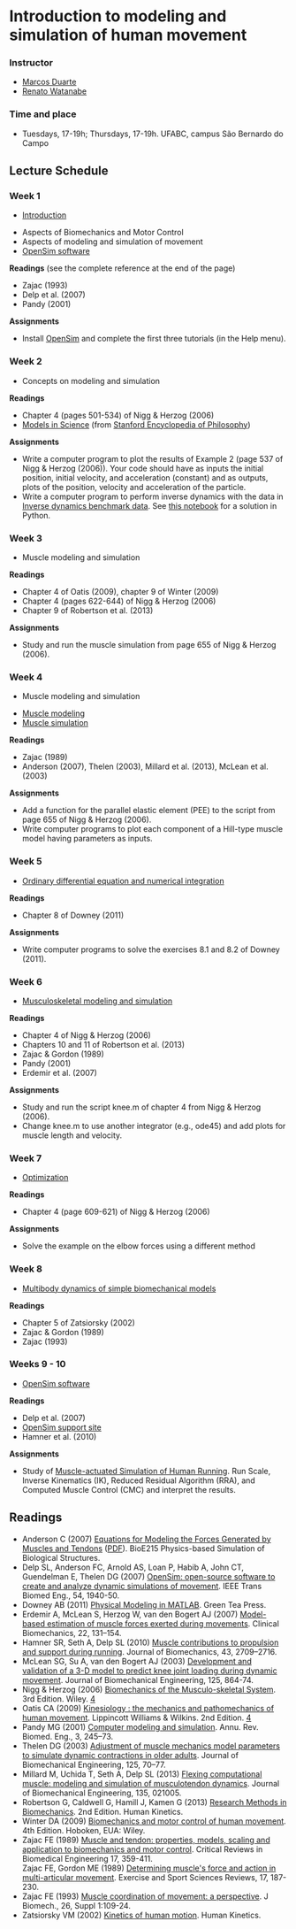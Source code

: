 # Introduction to modeling and simulation of human movement

### Instructor  
- [Marcos Duarte](http://demotu.org/people/marcos-duarte/)
- [Renato Watanabe](http://demotu.org/pessoal/renato/)

### Time and place  
- Tuesdays, 17-19h; Thursdays, 17-19h. UFABC, campus São Bernardo do Campo

## Lecture Schedule

### Week 1   
- [Introduction](https://drive.google.com/open?id=0BxbW72zV7WmUTzdzWFgwelVMSW8&authuser=0)
 + Aspects of Biomechanics and Motor Control
 + Aspects of modeling and simulation of movement
 + [OpenSim software](https://simtk.org/home/opensim)

**Readings** (see the complete reference at the end of the page)
 + Zajac (1993)
 + Delp et al. (2007)
 + Pandy (2001)

**Assignments**   
 + Install [OpenSim](https://simtk.org/home/opensim) and complete the first three tutorials (in the Help menu).

### Week 2
- Concepts on modeling and simulation

**Readings**   
 + Chapter 4 (pages 501-534) of Nigg & Herzog (2006)
 + [Models in Science](http://plato.stanford.edu/entries/models-science/) (from [Stanford Encyclopedia of Philosophy](http://plato.stanford.edu/index.html))

**Assignments**   
 + Write a computer program to plot the results of Example 2 (page 537 of Nigg & Herzog (2006)). Your code should have as inputs the initial position, initial velocity, and acceleration (constant) and as outputs, plots of the position, velocity and acceleration of the particle.  
 + Write a computer program to perform inverse dynamics with the data in [Inverse dynamics benchmark data](http://isbweb.org/data/invdyn/index.html). See [this notebook](http://nbviewer.ipython.org/github/demotu/BMC/blob/master/notebooks/GaitAnalysis2D.ipynb) for a solution in Python.
 
### Week 3
- Muscle modeling and simulation   

**Readings**   
 + Chapter 4 of Oatis (2009), chapter 9 of Winter (2009)
 + Chapter 4 (pages 622-644) of Nigg & Herzog (2006)
 + Chapter 9 of Robertson et al. (2013)  

**Assignments**   
 + Study and run the muscle simulation from page 655 of Nigg & Herzog (2006).
 
### Week 4
- Muscle modeling and simulation
 + [Muscle modeling](http://nbviewer.ipython.org/github/demotu/BMC/blob/master/notebooks/MuscleModeling.ipynb)  
 + [Muscle simulation](http://nbviewer.ipython.org/github/demotu/BMC/blob/master/notebooks/MuscleSimulation.ipynb) 
 
**Readings**   
 + Zajac (1989)  
 + Anderson (2007), Thelen (2003), Millard et al. (2013), McLean et al. (2003)

**Assignments**
 + Add a function for the parallel elastic element (PEE) to the script from page 655 of Nigg & Herzog (2006).    
 + Write computer programs to plot each component of a Hill-type muscle model having parameters as inputs.
 
### Week 5
- [Ordinary differential equation and numerical integration](http://nbviewer.ipython.org/github/demotu/BMC/blob/master/notebooks/OrdinaryDifferentialEquation.ipynb)

**Readings**   
 + Chapter 8 of Downey (2011)
 
**Assignments**   
 + Write computer programs to solve the exercises 8.1 and 8.2 of Downey (2011).
 
### Week 6
- [Musculoskeletal modeling and simulation](http://nbviewer.ipython.org/github/demotu/BMC/blob/master/notebooks/MusculoskeletaModelingSimulation.ipynb)

**Readings**   
 + Chapter 4 of Nigg & Herzog (2006)  
 + Chapters 10 and 11 of Robertson et al. (2013)  
 + Zajac & Gordon (1989)
 + Pandy (2001)  
 + Erdemir et al. (2007)  
 
**Assignments**   
 + Study and run the script knee.m of chapter 4 from Nigg & Herzog (2006).   
 + Change knee.m to use another integrator (e.g., ode45) and add plots for muscle length and velocity.  
 
### Week 7
- [Optimization](http://nbviewer.ipython.org/github/demotu/BMC/blob/master/notebooks/Optimization.ipynb)

**Readings**   
 + Chapter 4 (page 609-621) of Nigg & Herzog (2006)  
 
**Assignments**   
 + Solve the example on the elbow forces using a different method
 
### Week 8
- [Multibody dynamics of simple biomechanical models](http://nbviewer.ipython.org/github/demotu/BMC/blob/master/notebooks/MultibodyDynamics.ipynb)

**Readings**
 + Chapter 5 of Zatsiorsky (2002)
 + Zajac & Gordon (1989)
 + Zajac (1993)

### Weeks 9 - 10
- [OpenSim software](https://simtk.org/home/opensim)   

**Readings**   
 + Delp et al. (2007)
 + [OpenSim support site](http://opensim.stanford.edu/support/index.html)    
 + Hamner et al. (2010)

**Assignments** 
 * Study of [Muscle-actuated Simulation of Human Running](https://simtk.org/home/runningsim). Run Scale, Inverse Kinematics (IK), Reduced Residual Algorithm (RRA), and Computed Muscle Control (CMC) and interpret the results.
 
## Readings

- Anderson C (2007) [Equations for Modeling the Forces Generated by Muscles and Tendons](https://docs.google.com/viewer?url=https%3A%2F%2Fsimtk.org%2Fdocman%2Fview.php%2F124%2F604%2FMuscleAndTendonForcesClayAnderson20070521.doc) ([PDF](https://drive.google.com/open?id=0BxbW72zV7WmUVUh0MldGOGZ6aHc&authuser=0)). BioE215 Physics-based Simulation of Biological Structures.  
- Delp SL, Anderson FC, Arnold AS, Loan P, Habib A, John CT, Guendelman E, Thelen DG (2007) [OpenSim: open-source software to create and analyze dynamic simulations of movement](http://www.ncbi.nlm.nih.gov/pubmed/18018689). IEEE Trans Biomed Eng., 54, 1940-50.   
- Downey AB (2011) [Physical Modeling in MATLAB](http://greenteapress.com/matlab/). Green Tea Press. 
- Erdemir A, McLean S, Herzog W, van den Bogert AJ (2007) [Model-based estimation of muscle forces exerted during movements](http://www.ncbi.nlm.nih.gov/pubmed/17070969). Clinical Biomechanics, 22, 131–154.  
- Hamner SR, Seth A, Delp SL (2010) [Muscle contributions to propulsion and support during running](https://nmbl.stanford.edu/publications/pdf/Hamner2010.pdf). Journal of Biomechanics, 43, 2709–2716.
- McLean SG, Su A, van den Bogert AJ (2003) [Development and validation of a 3-D model to predict knee joint loading during dynamic movement](http://www.ncbi.nlm.nih.gov/pubmed/14986412). Journal of Biomechanical Engineering, 125, 864-74.  
- Nigg & Herzog (2006) [Biomechanics of the Musculo-skeletal System](https://books.google.com.br/books?id=hOIeAQAAIAAJ&dq=editions:ISBN0470017678). 3rd Edition. Wiley. [4](https://drive.google.com/open?id=0BxbW72zV7WmUVlhPYk9NNm5HbTQ&authuser=0)  
- Oatis CA (2009) [Kinesiology : the mechanics and pathomechanics of human movement](https://books.google.com.br/books?id=SqZZSAAACAAJ). Lippincott Williams &​ Wilkins. 2nd Edition. [4](http://downloads.lww.com/wolterskluwer_vitalstream_com/sample-content/9780781774222_Oatis/samples/Oatis_CH04_045-068.pdf)
- Pandy MG (2001) [Computer modeling and simulation](https://drive.google.com/open?id=0BxbW72zV7WmUbXZBR2VRMnF5UTA&authuser=0). Annu. Rev. Biomed. Eng., 3, 245–73.  
- Thelen DG (2003) [Adjustment of muscle mechanics model parameters to simulate dynamic contractions in older adults](http://homepages.cae.wisc.edu/~thelen/pubs/jbme03.pdf). Journal of Biomechanical Engineering, 125, 70–77.  
- Millard M, Uchida T, Seth A, Delp SL (2013) [Flexing computational muscle: modeling and simulation of musculotendon dynamics](http://www.ncbi.nlm.nih.gov/pubmed/23445050). Journal of Biomechanical Engineering, 135, 021005.  
- Robertson G, Caldwell G, Hamill J, Kamen G (2013) [Research Methods in Biomechanics](http://books.google.com.br/books?id=gRn8AAAAQBAJ). 2nd Edition. Human Kinetics.  
- Winter DA (2009) [Biomechanics and motor control of human movement](http://books.google.com.br/books?id=_bFHL08IWfwC). 4th Edition. Hoboken, EUA: Wiley.   
- Zajac FE (1989) [Muscle and tendon: properties, models, scaling and application to biomechanics and motor control](https://drive.google.com/open?id=0BxbW72zV7WmUclNNaTd2TGVndFE&authuser=0). Critical Reviews in Biomedical Engineering 17, 359-411.   
Zajac FE, Gordon ME (1989) [Determining muscle's force and action in multi-articular movement](https://drive.google.com/open?id=0BxbW72zV7WmUcC1zSGpEOUxhWXM&authuser=0). Exercise and Sport Sciences Reviews, 17, 187-230.
- Zajac FE (1993) [Muscle coordination of movement: a perspective](http://e.guigon.free.fr/rsc/article/Zajac93.pdf). J Biomech., 26, Suppl 1:109-24.  
- Zatsiorsky VM (2002) [Kinetics of human motion](http://books.google.com.br/books?id=wp3zt7oF8a0C). Human Kinetics.  
